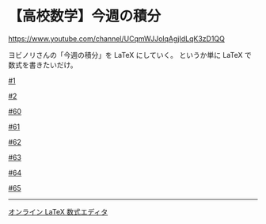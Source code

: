 # 【高校数学】今週の積分

https://www.youtube.com/channel/UCqmWJJolqAgjIdLqK3zD1QQ

ヨビノリさんの「今週の積分」を LaTeX にしていく。
というか単に LaTeX で数式を書きたいだけ。


[#1](1.md)

[#2](2.md)

[#60](60.md)

[#61](61.md)

[#62](62.md)

[#63](63.md)

[#64](64.md)

[#65](65.md)

----

[オンライン LaTeX 数式エディタ](https://www.codecogs.com/latex/eqneditor.php)
